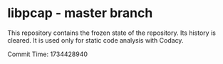 # libpcap - master branch

This repository contains the frozen state of the repository.
Its history is cleared. It is used only for static code
analysis with Codacy.

Commit Time: 1734428940